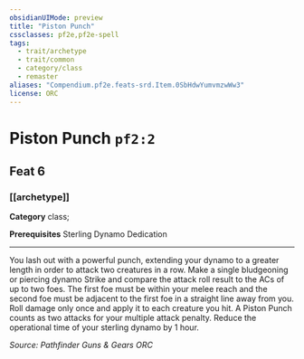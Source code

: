 ```yaml
---
obsidianUIMode: preview
title: "Piston Punch"
cssclasses: pf2e,pf2e-spell
tags:
  - trait/archetype
  - trait/common
  - category/class
  - remaster
aliases: "Compendium.pf2e.feats-srd.Item.0SbHdwYumvmzwWw3"
license: ORC
---
```

# Piston Punch `pf2:2`
## Feat 6
### [[archetype]]

**Category** class; 



**Prerequisites** Sterling Dynamo Dedication
* * *
You lash out with a powerful punch, extending your dynamo to a greater length in order to attack two creatures in a row. Make a single bludgeoning or piercing dynamo Strike and compare the attack roll result to the ACs of up to two foes. The first foe must be within your melee reach and the second foe must be adjacent to the first foe in a straight line away from you. Roll damage only once and apply it to each creature you hit. A Piston Punch counts as two attacks for your multiple attack penalty. Reduce the operational time of your sterling dynamo by 1 hour.

*Source: Pathfinder Guns & Gears*
*ORC*